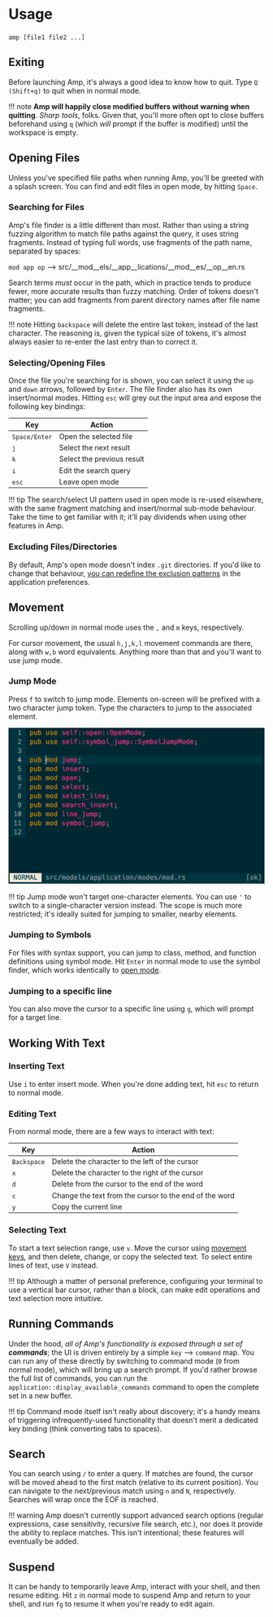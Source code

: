 # Usage

`amp [file1 file2 ...]`

## Exiting

Before launching Amp, it's always a good idea to know how to quit. Type `Q (Shift+q)` to quit when in normal mode.

!!! note
    **Amp will happily close modified buffers without warning when quitting**.
    _Sharp tools_, folks. Given that, you'll more often opt to close buffers
    beforehand using `q` (which _will_ prompt if the buffer is modified) until
    the workspace is empty.

## Opening Files

Unless you've specified file paths when running Amp, you'll be greeted with a splash screen. You can find and edit files in open mode, by hitting `Space`.

### Searching for Files

Amp's file finder is a little different than most. Rather than using a string fuzzing algorithm to match file paths against the query, it uses string fragments. Instead of typing full words, use fragments of the path name, separated by spaces:

`mod app op` --> src/__mod__els/__app__lications/__mod__es/__op__en.rs

Search terms _must_ occur in the path, which in practice tends to produce fewer, more accurate results than fuzzy matching. Order of tokens doesn't matter; you can add fragments from parent directory names after file name fragments.

!!! note
    Hitting `backspace` will delete the entire last token, instead of the last character. The reasoning is, given the typical size of tokens, it's almost always easier to re-enter the last entry than to correct it.

### Selecting/Opening Files

Once the file you're searching for is shown, you can select it using the `up` and `down` arrows, followed by `Enter`. The file finder also has its own insert/normal modes. Hitting `esc` will grey out the input area and expose the following key bindings:

Key           | Action
------------- | ------
`Space/Enter` | Open the selected file
`j`           | Select the next result
`k`           | Select the previous result
`i`           | Edit the search query
`esc`         | Leave open mode

!!! tip
    The search/select UI pattern used in open mode is re-used elsewhere, with the same fragment matching and insert/normal sub-mode behaviour. Take the time to get familiar with it; it'll pay dividends when using other features in Amp.

### Excluding Files/Directories

By default, Amp's open mode doesn't index `.git` directories. If you'd like to change that behaviour, [you can redefine the exclusion patterns](configuration.md#excluding-filesdirectories) in the application preferences.

## Movement

Scrolling up/down in normal mode uses the `,` and `m` keys, respectively.

For cursor movement, the usual `h,j,k,l` movement commands are there, along with `w,b` word equivalents. Anything more than that and you'll want to use jump mode.

### Jump Mode

Press `f` to switch to jump mode. Elements on-screen will be prefixed with a two character jump token. Type the characters to jump to the associated element.

![jump mode](images/jump_mode.gif)

!!! tip
    Jump mode won't target one-character elements. You can use `'` to switch to a single-character version instead. The scope is much more restricted; it's ideally suited for jumping to smaller, nearby elements.

### Jumping to Symbols

For files with syntax support, you can jump to class, method, and function definitions using symbol mode. Hit `Enter` in normal mode to use the symbol finder, which works identically to [open mode](#open-mode).

### Jumping to a specific line

You can also move the cursor to a specific line using `g`, which will prompt for a target line.

## Working With Text

### Inserting Text

Use `i` to enter insert mode. When you're done adding text, hit `esc` to return to normal mode.

### Editing Text

From normal mode, there are a few ways to interact with text:

Key         | Action
----------- | ------
`Backspace` | Delete the character to the left of the cursor
`x`         | Delete the character to the right of the cursor
`d`         | Delete from the cursor to the end of the word
`c`         | Change the text from the cursor to the end of the word
`y`         | Copy the current line

### Selecting Text

To start a text selection range, use `v`. Move the cursor using [movement keys](#movement), and then delete, change, or copy the selected text. To select entire lines of text, use `V` instead.

!!! tip
    Although a matter of personal preference, configuring your terminal to use a vertical bar cursor, rather than a block, can make edit operations and text selection more intuitive.

## Running Commands

Under the hood, _all of Amp's functionality is exposed through a set of
**commands**_; the UI is driven entirely by a simple `key` --> `command` map.
You can run any of these directly by switching to command mode (`0` from normal
mode), which will bring up a search prompt. If you'd rather browse the full list
of commands, you can run the `application::display_available_commands` command
to open the complete set in a new buffer.

!!! tip
    Command mode itself isn't really about discovery; it's a handy means of
    triggering infrequently-used functionality that doesn't merit a dedicated
    key binding (think converting tabs to spaces).

## Search

You can search using `/` to enter a query. If matches are found, the cursor will be moved ahead to the first match (relative to its current position). You can navigate to the next/previous match using `n` and `N`, respectively. Searches will wrap once the EOF is reached.

!!! warning
    Amp doesn't currently support advanced search options (regular expressions, case sensitivity,  recursive file search, etc.), nor does it provide the ability to replace matches. This isn't intentional; these features will eventually be added.

## Suspend

It can be handy to temporarily leave Amp, interact with your shell, and then
resume editing. Hit `z` in normal mode to suspend Amp and return to your shell,
and run `fg` to resume it when you're ready to edit again.
